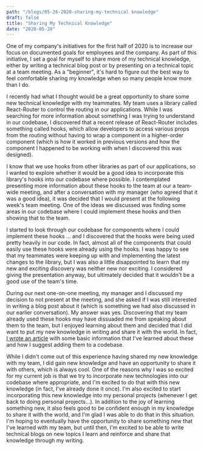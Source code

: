 ```yaml
---
path: "/blogs/05-26-2020-sharing-my-technical knowledge"
draft: false 
title: "Sharing My Technical Knowledge"
date: "2020-05-26"
---
```


One of my company's initiatives for the first half of 2020 is to increase our focus on documented goals for employees and the company. As part of this initiative, I set a goal for myself to share more of my technical knowledge, either by writing a technical blog post or by presenting on a technical topic at a team meeting. As a "beginner", it's hard to figure out the best way to feel comfortable sharing my knowledge when so many people know more than I do.

I recently had what I thought would be a great opportunity to share some new technical knowledge with my teammates. My team uses a library called React-Router to control the routing in our applications. While I was searching for more information about something I was trying to understand in our codebase, I discovered that a recent release of React-Router includes something called hooks, which allow developers to access various props from the routing without having to wrap a component in a higher-order component (which is how it worked in previous versions and how the component I happened to be working with when I discovered this was designed).

I know that we use hooks from other libraries as part of our applications, so I wanted to explore whether it would be a good idea to incorporate this library's hooks into our codebase where possible. I contemplated presenting more information about these hooks to the team at our a team-wide meeting, and after a conversation with my manager (who agreed that it was a good idea), it was decided that I would present at the following week's team meeting. One of the ideas we discussed was finding some areas in our codebase where I could implement these hooks and then showing that to the team.

I started to look through our codebase for components where I could implement these hooks ... and I discovered that the hooks were being used pretty heavily in our code. In fact, almost all of the components that could easily use these hooks were already using the hooks. I was happy to see that my teammates were keeping up with and implementing the latest changes to the library, but I was also a little disappointed to learn that my new and exciting discovery was neither new nor exciting. I considered giving the presentation anyway, but ultimately decided that it wouldn't be a good use of the team's time.

During our next one-on-one meeting, my manager and I discussed my decision to not present at the meeting, and she asked if I was still interested in writing a blog post about it (which is something we had also discussed in our earlier conversation). My answer was yes. Discovering that my team already used these hooks may have dissuaded me from speaking about them to the team, but I enjoyed learning about them and decided that I did want to put my new knowledge in writing and share it with the world. In fact, [I wrote an article](https://dev.to/sarahscode/react-router-hooks-a-brief-introduction-173n) with some basic information that I've learned about these and how I suggest adding them to a codebase.

While I didn't come out of this experience having shared my new knowledge with my team, I did gain new knowledge and have an opportunity to share it with others, which is always cool. One of the reasons why I was so excited for my current job is that we try to incorporate new technologies into our codebase where appropriate, and I'm excited to do that with this new knowledge (in fact, I've already done it once). I'm also excited to start incorporating this new knowledge into my personal projects (whenever I get back to doing personal projects...). In addition to the joy of learning something new, it also feels good to be confident enough in my knowledge to share it with the world, and I'm glad I was able to do that in this situation. I'm hoping to eventually have the opportunity to share something new that I've learned with my team, but until then, I'm excited to be able to write technical blogs on new topics I learn and reinforce and share that knowledge through my writing.